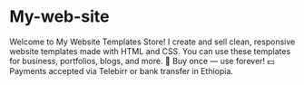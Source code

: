 # My-web-site
Welcome to My Website Templates Store! I create and sell clean, responsive website templates made with HTML and CSS. You can use these templates for business, portfolios, blogs, and more. 🔗 Buy once — use forever! 💵 Payments accepted via Telebirr or bank transfer in Ethiopia.
